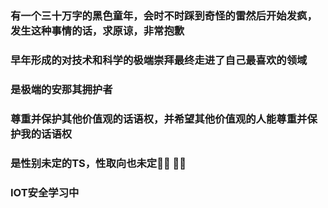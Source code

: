 ### 有一个三十万字的黑色童年，会时不时踩到奇怪的雷然后开始发疯，发生这种事情的话，求原谅，非常抱歉
### 早年形成的对技术和科学的极端崇拜最终走进了自己最喜欢的领域
### 是极端的安那其拥护者
### 尊重并保护其他价值观的话语权，并希望其他价值观的人能尊重并保护我的话语权
### 是性别未定的TS，性取向也未定🏳️‍⚧️ 🏳️‍🌈
### IOT安全学习中

<!--
**KSroido/KSroido** is a ✨ _special_ ✨ repository because its `README.md` (this file) appears on your GitHub profile.

Here are some ideas to get you started:

- 🔭 I’m currently working on ...
- 🌱 I’m currently learning ...
- 👯 I’m looking to collaborate on ...
- 🤔 I’m looking for help with ...
- 💬 Ask me about ...
- 📫 How to reach me: ...
- 😄 Pronouns: ...
- ⚡ Fun fact: ...
-->
